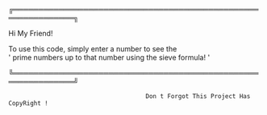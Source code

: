 

╔══════════════════════════════════════════════════════════════╗
  
Hi My Friend!                                              
                                                          
  To use this code, simply enter a number to see the       
'  prime numbers up to that number using the sieve formula!  '

╚══════════════════════════════════════════════════════════════╝


                                          Don t Forgot This Project Has CopyRight !                                                                                                                             
